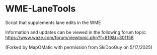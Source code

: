 # WME-LaneTools
Script that supplements lane edits in the WME 

Information and updates can be viewed in the following forum topic: https://www.waze.com/forum/viewtopic.php?f=819&t=301158

(Forked by MapOMatic with permission from SkiDooGuy on 5/17/2025)
